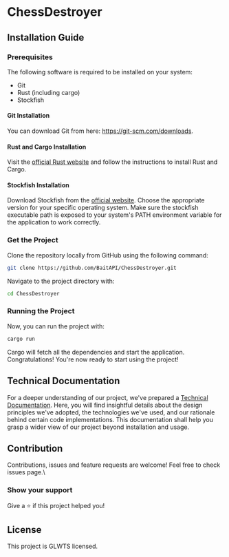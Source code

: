 # ChessDestroyer
## Installation Guide
### Prerequisites
The following software is required to be installed on your system:
- Git
- Rust (including cargo)
- Stockfish
#### Git Installation
You can download Git from here: https://git-scm.com/downloads.
#### Rust and Cargo Installation
Visit the [official Rust website](https://www.rust-lang.org/tools/install) and follow the instructions to install Rust and Cargo.
#### Stockfish Installation
Download Stockfish from the [official website](https://stockfishchess.org/download/).
Choose the appropriate version for your specific operating system.
Make sure the stockfish executable path is exposed to your system's PATH environment variable for the application to work correctly.
### Get the Project
Clone the repository locally from GitHub using the following command:
```bash
git clone https://github.com/BaitAPI/ChessDestroyer.git
```
Navigate to the project directory with:
```bash
cd ChessDestroyer
```
### Running the Project
Now, you can run the project with:
```bash
cargo run
```
Cargo will fetch all the dependencies and start the application.\
Congratulations! You're now ready to start using the project!
## Technical Documentation
For a deeper understanding of our project, we've prepared a [Technical Documentation](https://github.com/BaitAPI/ChessDestroyer/blob/main/technical_documentation.md). Here, you will find insightful details about the design principles we've adopted, the technologies we've used, and our rationale behind certain code implementations. This documentation shall help you grasp a wider view of our project beyond installation and usage.
## Contribution
Contributions, issues and feature requests are welcome! Feel free to check issues page.\
### Show your support
Give a ⭐️ if this project helped you!
## License
This project is GLWTS licensed.
